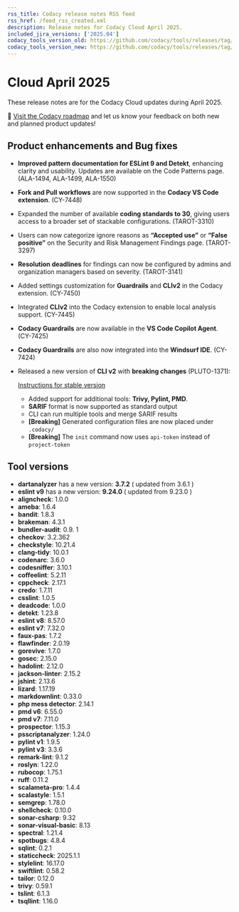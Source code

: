 ```yaml
---
rss_title: Codacy release notes RSS feed
rss_href: /feed_rss_created.xml
description: Release notes for Codacy Cloud April 2025.
included_jira_versions: ['2025.04']
codacy_tools_version_old: https://github.com/codacy/tools/releases/tag/8.0.101
codacy_tools_version_new: https://github.com/codacy/tools/releases/tag/8.2.11-fixdepsversioning.3.c3fc4b0
---
```


# Cloud April 2025

These release notes are for the Codacy Cloud updates during April 2025.

📢 [Visit the Codacy roadmap](https://roadmap.codacy.com) and <span class="skip-vale">let us know</span> your feedback on both new and planned product updates!

## Product enhancements and Bug fixes
- **Improved pattern documentation for ESLint 9 and Detekt**, enhancing clarity and usability. Updates are available on the Code Patterns page. (ALA-1494, ALA-1499, ALA-1550)
- **Fork and Pull workflows** are now supported in the **Codacy VS Code extension**. (CY-7448)
- Expanded the number of available **coding standards to 30**, giving users access to a broader set of stackable configurations. (TAROT-3310)
- Users can now categorize ignore reasons as **“Accepted use”** or **“False positive”** on the Security and Risk Management Findings page. (TAROT-3297)
- **Resolution deadlines** for findings can now be configured by admins and organization managers based on severity. (TAROT-3141)
- Added settings customization for **Guardrails** and **CLIv2** in the Codacy extension. (CY-7450)
- Integrated **CLIv2** into the Codacy extension to enable local analysis support. (CY-7445)
- **Codacy Guardrails** are now available in the **VS Code Copilot Agent**. (CY-7425)
- **Codacy Guardrails** are also now integrated into the **Windsurf IDE**. (CY-7424)
- Released a new version of **CLI v2** with **breaking changes** (PLUTO-1371): 
    
   [Instructions for stable version](https://github.com/codacy/codacy-cli-v2?tab=readme-ov-file#breaking-changes)

    - Added support for additional tools: **Trivy, Pylint, PMD**.
    - **SARIF** format is now supported as standard output
    - CLI can run multiple tools and merge SARIF results
    - **\[Breaking]** Generated configuration files are now placed under `.codacy/`
    - **\[Breaking]** The `init` command now uses `api-token` instead of `project-token`


## Tool versions

-  **dartanalyzer** has a new version: **3.7.2** ( updated from 3.6.1 )
-  **eslint v9** has a new version: **9.24.0** ( updated from 9.23.0 )
-  **aligncheck**: 1.0.0
-  **ameba**: 1.6.4
-  **bandit**: 1.8.3
-  **brakeman**: 4.3.1
-  **bundler-audit**: 0.9. 1
-  **checkov**: 3.2.362
-  **checkstyle**: 10.21.4
-  **clang-tidy**: 10.0.1
-  **codenarc**: 3.6.0
-  **codesniffer**: 3.10.1
-  **coffeelint**: 5.2.11
-  **cppcheck**: 2.17.1
-  **credo**: 1.7.11
-  **csslint**: 1.0.5
-  **deadcode**: 1.0.0
-  **detekt**: 1.23.8
-  **eslint v8**: 8.57.0
-  **eslint v7**: 7.32.0
-  **faux-pas**: 1.7.2
-  **flawfinder**: 2.0.19
-  **gorevive**: 1.7.0
-  **gosec**: 2.15.0
-  **hadolint**: 2.12.0
-  **jackson-linter**: 2.15.2
-  **jshint**: 2.13.6
-  **lizard**: 1.17.19
-  **markdownlint**: 0.33.0
-  **php mess detector**: 2.14.1
-  **pmd v6**: 6.55.0
-  **pmd v7**: 7.11.0
-  **prospector**: 1.15.3
-  **psscriptanalyzer**: 1.24.0
-  **pylint v1**: 1.9.5
-  **pylint v3**: 3.3.6
-  **remark-lint**: 9.1.2
-  **roslyn**: 1.22.0
-  **rubocop**: 1.75.1
-  **ruff**: 0.11.2
-  **scalameta-pro**: 1.4.4
-  **scalastyle**: 1.5.1
-  **semgrep**: 1.78.0
-  **shellcheck**: 0.10.0
-  **sonar-csharp**: 9.32
-  **sonar-visual-basic**: 8.13
-  **spectral**: 1.21.4
-  **spotbugs**: 4.8.4
-  **sqlint**: 0.2.1
-  **staticcheck**: 2025.1.1
-  **stylelint**: 16.17.0
-  **swiftlint**: 0.58.2
-  **tailor**: 0.12.0
-  **trivy**: 0.59.1
-  **tslint**: 6.1.3
-  **tsqllint**: 1.16.0